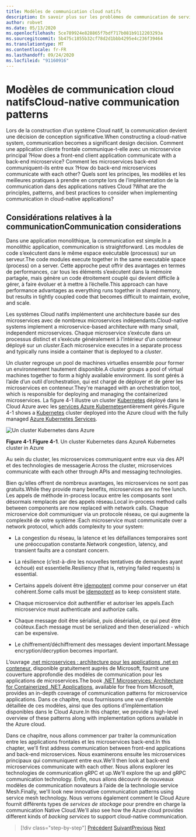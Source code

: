 ```yaml
---
title: Modèles de communication cloud natifs
description: En savoir plus sur les problèmes de communication de service clés dans les applications Cloud natives
author: robvet
ms.date: 05/13/2020
ms.openlocfilehash: 5ce789924e828865f7bdf717b081b9112203293a
ms.sourcegitcommit: 5b475c1855b32cf78d2d1bbb4295e4c236f39464
ms.translationtype: MT
ms.contentlocale: fr-FR
ms.lasthandoff: 09/24/2020
ms.locfileid: "91160916"
---
```

# <a name="cloud-native-communication-patterns"></a><span data-ttu-id="3d7a3-103">Modèles de communication cloud natifs</span><span class="sxs-lookup"><span data-stu-id="3d7a3-103">Cloud-native communication patterns</span></span>

<span data-ttu-id="3d7a3-104">Lors de la construction d’un système Cloud natif, la communication devient une décision de conception significative.</span><span class="sxs-lookup"><span data-stu-id="3d7a3-104">When constructing a cloud-native system, communication becomes a significant design decision.</span></span> <span data-ttu-id="3d7a3-105">Comment une application cliente frontale communique-t-elle avec un microservice principal ?</span><span class="sxs-lookup"><span data-stu-id="3d7a3-105">How does a front-end client application communicate with a back-end microservice?</span></span> <span data-ttu-id="3d7a3-106">Comment les microservices back-end communiquent-ils entre eux ?</span><span class="sxs-lookup"><span data-stu-id="3d7a3-106">How do back-end microservices communicate with each other?</span></span> <span data-ttu-id="3d7a3-107">Quels sont les principes, les modèles et les meilleures pratiques à prendre en compte lors de l’implémentation de la communication dans des applications natives Cloud ?</span><span class="sxs-lookup"><span data-stu-id="3d7a3-107">What are the principles, patterns, and best practices to consider when implementing communication in cloud-native applications?</span></span>

## <a name="communication-considerations"></a><span data-ttu-id="3d7a3-108">Considérations relatives à la communication</span><span class="sxs-lookup"><span data-stu-id="3d7a3-108">Communication considerations</span></span>

<span data-ttu-id="3d7a3-109">Dans une application monolithique, la communication est simple.</span><span class="sxs-lookup"><span data-stu-id="3d7a3-109">In a monolithic application, communication is straightforward.</span></span> <span data-ttu-id="3d7a3-110">Les modules de code s’exécutent dans le même espace exécutable (processus) sur un serveur.</span><span class="sxs-lookup"><span data-stu-id="3d7a3-110">The code modules execute together in the same executable space (process) on a server.</span></span> <span data-ttu-id="3d7a3-111">Cette approche peut offrir des avantages en termes de performances, car tous les éléments s’exécutent dans la mémoire partagée, mais génère un code étroitement couplé qui devient difficile à gérer, à faire évoluer et à mettre à l’échelle.</span><span class="sxs-lookup"><span data-stu-id="3d7a3-111">This approach can have performance advantages as everything runs together in shared memory, but results in tightly coupled code that becomes difficult to maintain, evolve, and scale.</span></span>

<span data-ttu-id="3d7a3-112">Les systèmes Cloud natifs implémentent une architecture basée sur des microservices avec de nombreux microservices indépendants.</span><span class="sxs-lookup"><span data-stu-id="3d7a3-112">Cloud-native systems implement a microservice-based architecture with many small, independent microservices.</span></span> <span data-ttu-id="3d7a3-113">Chaque microservice s’exécute dans un processus distinct et s’exécute généralement à l’intérieur d’un conteneur déployé sur un *cluster*.</span><span class="sxs-lookup"><span data-stu-id="3d7a3-113">Each microservice executes in a separate process and typically runs inside a container that is deployed to a *cluster*.</span></span>

<span data-ttu-id="3d7a3-114">Un cluster regroupe un pool de machines virtuelles ensemble pour former un environnement hautement disponible.</span><span class="sxs-lookup"><span data-stu-id="3d7a3-114">A cluster groups a pool of virtual machines together to form a highly available environment.</span></span> <span data-ttu-id="3d7a3-115">Ils sont gérés à l’aide d’un outil d’orchestration, qui est chargé de déployer et de gérer les microservices en conteneur.</span><span class="sxs-lookup"><span data-stu-id="3d7a3-115">They're managed with an orchestration tool, which is responsible for deploying and managing the containerized microservices.</span></span> <span data-ttu-id="3d7a3-116">La figure 4-1 illustre un cluster [Kubernetes](https://kubernetes.io) déployé dans le Cloud Azure avec les [services Azure Kubernetes](/azure/aks/intro-kubernetes)entièrement gérés.</span><span class="sxs-lookup"><span data-stu-id="3d7a3-116">Figure 4-1 shows a [Kubernetes](https://kubernetes.io) cluster deployed into the Azure cloud with the fully managed [Azure Kubernetes Services](/azure/aks/intro-kubernetes).</span></span>

![Un cluster Kubernetes dans Azure](./media/kubernetes-cluster-in-azure.png)

<span data-ttu-id="3d7a3-118">**Figure 4-1**.</span><span class="sxs-lookup"><span data-stu-id="3d7a3-118">**Figure 4-1**.</span></span> <span data-ttu-id="3d7a3-119">Un cluster Kubernetes dans Azure</span><span class="sxs-lookup"><span data-stu-id="3d7a3-119">A Kubernetes cluster in Azure</span></span>

<span data-ttu-id="3d7a3-120">Au sein du cluster, les microservices communiquent entre eux via des API et des technologies de messagerie.</span><span class="sxs-lookup"><span data-stu-id="3d7a3-120">Across the cluster, microservices communicate with each other through APIs and messaging technologies.</span></span>

<span data-ttu-id="3d7a3-121">Bien qu’elles offrent de nombreux avantages, les microservices ne sont pas gratuits.</span><span class="sxs-lookup"><span data-stu-id="3d7a3-121">While they provide many benefits, microservices are no free lunch.</span></span> <span data-ttu-id="3d7a3-122">Les appels de méthode in-process locaux entre les composants sont désormais remplacés par des appels réseau.</span><span class="sxs-lookup"><span data-stu-id="3d7a3-122">Local in-process method calls between components are now replaced with network calls.</span></span> <span data-ttu-id="3d7a3-123">Chaque microservice doit communiquer via un protocole réseau, ce qui augmente la complexité de votre système :</span><span class="sxs-lookup"><span data-stu-id="3d7a3-123">Each microservice must communicate over a network protocol, which adds complexity to your system:</span></span>

- <span data-ttu-id="3d7a3-124">La congestion du réseau, la latence et les défaillances temporaires sont une préoccupation constante.</span><span class="sxs-lookup"><span data-stu-id="3d7a3-124">Network congestion, latency, and transient faults are a constant concern.</span></span>

- <span data-ttu-id="3d7a3-125">La résilience (c’est-à-dire les nouvelles tentatives de demandes ayant échoué) est essentielle.</span><span class="sxs-lookup"><span data-stu-id="3d7a3-125">Resiliency (that is, retrying failed requests) is essential.</span></span>

- <span data-ttu-id="3d7a3-126">Certains appels doivent être [idempotent](https://www.restapitutorial.com/lessons/idempotency.html) comme pour conserver un état cohérent.</span><span class="sxs-lookup"><span data-stu-id="3d7a3-126">Some calls must be [idempotent](https://www.restapitutorial.com/lessons/idempotency.html) as to keep consistent state.</span></span>

- <span data-ttu-id="3d7a3-127">Chaque microservice doit authentifier et autoriser les appels.</span><span class="sxs-lookup"><span data-stu-id="3d7a3-127">Each microservice must authenticate and authorize calls.</span></span>

- <span data-ttu-id="3d7a3-128">Chaque message doit être sérialisé, puis désérialisé, ce qui peut être coûteux.</span><span class="sxs-lookup"><span data-stu-id="3d7a3-128">Each message must be serialized and then deserialized - which can be expensive.</span></span>

- <span data-ttu-id="3d7a3-129">Le chiffrement/déchiffrement des messages devient important.</span><span class="sxs-lookup"><span data-stu-id="3d7a3-129">Message encryption/decryption becomes important.</span></span>

<span data-ttu-id="3d7a3-130">L’ouvrage [.net microservices : architecture pour les applications .net en conteneur](https://dotnet.microsoft.com/download/thank-you/microservices-architecture-ebook), disponible gratuitement auprès de Microsoft, fournit une couverture approfondie des modèles de communication pour les applications de microservices.</span><span class="sxs-lookup"><span data-stu-id="3d7a3-130">The book [.NET Microservices: Architecture for Containerized .NET Applications](https://dotnet.microsoft.com/download/thank-you/microservices-architecture-ebook), available for free from Microsoft, provides an in-depth coverage of communication patterns for microservice applications.</span></span> <span data-ttu-id="3d7a3-131">Dans ce chapitre, nous fournissons une vue d’ensemble détaillée de ces modèles, ainsi que des options d’implémentation disponibles dans le Cloud Azure.</span><span class="sxs-lookup"><span data-stu-id="3d7a3-131">In this chapter, we provide a high-level overview of these patterns along with implementation options available in the Azure cloud.</span></span>

<span data-ttu-id="3d7a3-132">Dans ce chapitre, nous allons commencer par traiter la communication entre les applications frontales et les microservices back-end.</span><span class="sxs-lookup"><span data-stu-id="3d7a3-132">In this chapter, we'll first address communication between front-end applications and back-end microservices.</span></span> <span data-ttu-id="3d7a3-133">Nous examinerons ensuite les microservices principaux qui communiquent entre eux.</span><span class="sxs-lookup"><span data-stu-id="3d7a3-133">We'll then look at back-end microservices communicate with each other.</span></span> <span data-ttu-id="3d7a3-134">Nous allons explorer les technologies de communication gRPC et up.</span><span class="sxs-lookup"><span data-stu-id="3d7a3-134">We'll explore the up and gRPC communication technology.</span></span> <span data-ttu-id="3d7a3-135">Enfin, nous allons découvrir de nouveaux modèles de communication novateurs à l’aide de la technologie service Mesh.</span><span class="sxs-lookup"><span data-stu-id="3d7a3-135">Finally, we'll look new innovative communication patterns using service mesh technology.</span></span> <span data-ttu-id="3d7a3-136">Nous verrons également comment le Cloud Azure fournit différents types de *services de stockage* pour prendre en charge la communication Native Cloud.</span><span class="sxs-lookup"><span data-stu-id="3d7a3-136">We'll also see how the Azure cloud provides different kinds of *backing services* to support cloud-native communication.</span></span>

>[!div class="step-by-step"]
><span data-ttu-id="3d7a3-137">[Précédent](other-deployment-options.md) 
> [Suivant](front-end-communication.md)</span><span class="sxs-lookup"><span data-stu-id="3d7a3-137">[Previous](other-deployment-options.md)
[Next](front-end-communication.md)</span></span>
